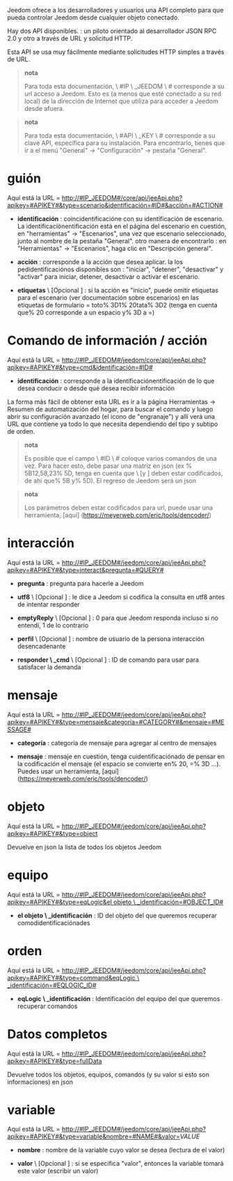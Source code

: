 Jeedom ofrece a los desarrolladores y usuarios una API
completo para que pueda controlar Jeedom desde cualquier objeto
conectado.

Hay dos API disponibles. : un piloto orientado al desarrollador
JSON RPC 2.0 y otro a través de URL y solicitud HTTP.

Esta API se usa muy fácilmente mediante solicitudes HTTP simples a través de
URL.

> **nota**
>
> Para toda esta documentación, \ #IP \ _JEEDOM \ # corresponde a su url
> acceso a Jeedom. Esto es (a menos que esté conectado a su red
> local) de la dirección de Internet que utiliza para acceder a Jeedom
> desde afuera.

> **nota**
>
> Para toda esta documentación, \ #API \ _KEY \ # corresponde a su clave
> API, específica para su instalación. Para encontrarlo, tienes que ir a
> el menú &quot;General&quot; → &quot;Configuración&quot; → pestaña &quot;General&quot;.

guión 
========

Aquí está la URL =
[http://\#IP\_JEEDOM\#/core/api/jeeApi.php?apikey=\#APIKEY\#&type=scenario&identificación=\#ID\#&acción=\#ACTION\#](http://#IP_JEEDOM#/core/api/jeeApi.php?apikey=#APIKEY#&type=scenario&identificación=#ID#&acción=#ACTION#)

-   **identificación** : coincidentificacióne con su identificación de escenario. La identificaciónentificación está en el
    página del escenario en cuestión, en &quot;herramientas&quot; → &quot;Escenarios&quot;, una vez que
    escenario seleccionado, junto al nombre de la pestaña &quot;General&quot;. otro
    manera de encontrarlo : en &quot;Herramientas&quot; → &quot;Escenarios&quot;, haga clic en
    &quot;Descripción general&quot;.

-   **acción** : corresponde a la acción que desea aplicar. la
    los pedidentificaciónos disponibles son : &quot;iniciar&quot;, &quot;detener&quot;, &quot;desactivar&quot; y
    &quot;activar&quot; para iniciar, detener, desactivar o
    activar el escenario.

-   **etiquetas** \ [Opcional \] : si la acción es &quot;inicio&quot;, puede omitir
    etiquetas para el escenario (ver documentación sobre escenarios) en
    las etiquetas de formulario = toto% 3D1% 20tata% 3D2 (tenga en cuenta que% 20 corresponde a un
    espacio y% 3D a =)

Comando de información / acción 
====================

Aquí está la URL =
[http://\#IP\_JEEDOM\#/jeedom/core/api/jeeApi.php?apikey=\#APIKEY\#&type=cmd&identificación=\#ID\#](http://#IP_JEEDOM#/jeedom/core/api/jeeApi.php?apikey=#APIKEY#&type=cmd&identificación=#ID#)

-   **identificación** : corresponde a la identificaciónentificación de lo que desea conducir o desde qué
    desea recibir información

La forma más fácil de obtener esta URL es ir a la página Herramientas →
Resumen de automatización del hogar, para buscar el comando y luego abrir su configuración
avanzado (el icono de &quot;engranaje&quot;) y allí verá una URL que contiene
ya todo lo que necesita dependiendo del tipo y subtipo de
orden.

> **nota**
>
> Es posible que el campo \ #ID \ # coloque varios comandos
> de una vez. Para hacer esto, debe pasar una matriz en json (ex
> % 5B12,58,23% 5D, tenga en cuenta que \ [y \] deben estar codificados, de ahí que% 5B
> y% 5D). El regreso de Jeedom será un json

> **nota**
>
> Los parámetros deben estar codificados para url, puede usar
> una herramienta, [aquí] (https://meyerweb.com/eric/tools/dencoder/)

interacción 
===========

Aquí está la URL =
[http://\#IP\_JEEDOM\#/jeedom/core/api/jeeApi.php?apikey=\#APIKEY\#&type=interact&pregunta=\#QUERY\#](http://#IP_JEEDOM#/jeedom/core/api/jeeApi.php?apikey=#APIKEY#&type=interact&pregunta=#QUERY#)

-   **pregunta** : pregunta para hacerle a Jeedom

-   **utf8** \ [Opcional \] : le dice a Jeedom si codifica la consulta
    en utf8 antes de intentar responder

-   **emptyReply** \ [Opcional \] : 0 para que Jeedom responda incluso si
    no entendí, 1 de lo contrario

-   **perfil** \ [Opcional \] : nombre de usuario de la persona
    interacción desencadenante

-   **responder \ _cmd** \ [Opcional \] : ID de comando para usar para
    satisfacer la demanda

mensaje 
=======

Aquí está la URL =
[http://\#IP\_JEEDOM\#/jeedom/core/api/jeeApi.php?apikey=\#APIKEY\#&type=mensaje&categoría=\#CATEGORY\#&mensaje=\#MESSAGE\#](http://#IP_JEEDOM#/jeedom/core/api/jeeApi.php?apikey=#APIKEY#&type=mensaje&categoría=#CATEGORY#&mensaje=#MESSAGE#)

-   **categoría** : categoría de mensaje para agregar al centro de mensajes

-   **mensaje** : mensaje en cuestión, tenga cuidentificaciónado de pensar en la codificación
    el mensaje (el espacio se convierte en% 20, =% 3D ...). Puedes usar un
    herramienta, [aquí] (https://meyerweb.com/eric/tools/dencoder/)

objeto 
=====

Aquí está la URL =
[http://\#IP\_JEEDOM\#/jeedom/core/api/jeeApi.php?apikey=\#APIKEY\#&type=object](http://#IP_JEEDOM#/jeedom/core/api/jeeApi.php?apikey=#APIKEY#&type=object)

Devuelve en json la lista de todos los objetos Jeedom

equipo 
==========

Aquí está la URL =
[http://\#IP\_JEEDOM\#/jeedom/core/api/jeeApi.php?apikey=\#APIKEY\#&type=eqLogic&el objeto \ _identificación=\#OBJECT\_ID\#](http://#IP_JEEDOM#/jeedom/core/api/jeeApi.php?apikey=#APIKEY#&type=eqLogic&object_identificación=#OBJECT_ID#)

-   **el objeto \ _identificación** : ID del objeto del que queremos recuperar
    comodidentificaciónades

orden 
========

Aquí está la URL =
[http://\#IP\_JEEDOM\#/jeedom/core/api/jeeApi.php?apikey=\#APIKEY\#&type=command&eqLogic \ _identificación=\#EQLOGIC\_ID\#](http://#IP_JEEDOM#/jeedom/core/api/jeeApi.php?apikey=#APIKEY#&type=command&eqLogic_identificación=#EQLOGIC_ID#)

-   **eqLogic \ _identificación** : Identificación del equipo del que queremos recuperar
    comandos

Datos completos 
=========

Aquí está la URL =
[http://\#IP\_JEEDOM\#/jeedom/core/api/jeeApi.php?apikey=\#APIKEY\#&type=fullData](http://#IP_JEEDOM#/jeedom/core/api/jeeApi.php?apikey=#APIKEY#&type=fullData)

Devuelve todos los objetos, equipos, comandos (y su valor si esto
son informaciones) en json

variable 
========

Aquí está la URL =
[http://\#IP\_JEEDOM\#/jeedom/core/api/jeeApi.php?apikey=\#APIKEY\#&type=variable&nombre=\#NAME\#&valor=](http://#IP_JEEDOM#/jeedom/core/api/jeeApi.php?apikey=#APIKEY#&type=variable&nombre=#NAME#&valor=)*VALUE*

-   **nombre** : nombre de la variable cuyo valor se desea (lectura de
    el valor)

-   **valor** \ [Opcional \] : si se especifica &quot;valor&quot;, entonces la variable
    tomará este valor (escribir un valor)


